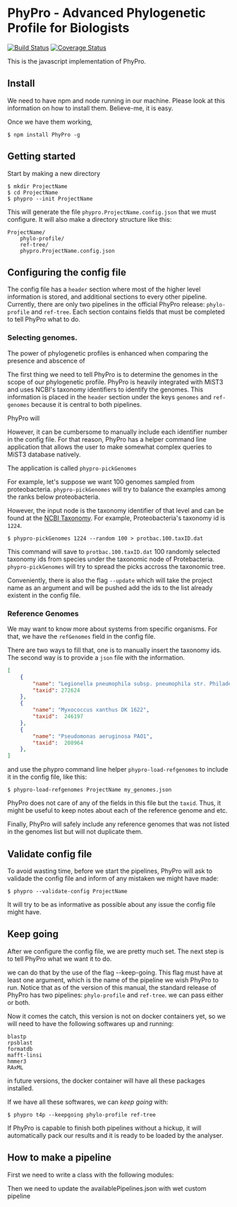 # PhyPro - Advanced Phylogenetic Profile for Biologists

[![Build Status](https://travis-ci.org/PhyPro/PhyPro.svg?branch=develop)](https://travis-ci.org/PhyPro/PhyPro)
[![Coverage Status](https://coveralls.io/repos/github/PhyPro/PhyPro/badge.svg?branch=develop)](https://coveralls.io/github/PhyPro/PhyPro?branch=develop)

This is the javascript implementation of PhyPro.

## Install

We need to have npm and node running in our machine. Please look at this information on how to install them. Believe-me, it is easy.

Once we have them working,

```
$ npm install PhyPro -g
```

## Getting started

Start by making a new directory

```
$ mkdir ProjectName
$ cd ProjectName
$ phypro --init ProjectName
```

This will generate the file `phypro.ProjectName.config.json` that we must configure. It will also make a directory structure like this:

```
ProjectName/
    phylo-profile/
    ref-tree/
    phypro.ProjectName.config.json
```

## Configuring the config file

The config file has a `header` section where most of the higher level information is stored, and additional sections to every other pipeline. Currently, there are only two pipelines in the official PhyPro release: `phylo-profile` and `ref-tree`. Each section contains fields that must be completed to tell PhyPro what to do.

### Selecting genomes.

The power of phylogenetic profiles is enhanced when comparing the presence and abscence of 

The first thing we need to tell PhyPro is to determine the genomes in the scope of our phylogenetic profile. PhyPro is heavily integrated with MiST3 and uses NCBI's taxonomy identifiers to identify the genomes. This information is placed in the `header` section under the keys `genomes` and `ref-genomes` because it is central to both pipelines.

PhyPro will 




However, it can be cumbersome to manually include each identifier number in the config file. For that reason, PhyPro has a helper command line application that allows the user to make somewhat complex queries to MiST3 database natively.

The application is called `phypro-pickGenomes`

For example, let's suppose we want 100 genomes sampled from proteobacteria. `phypro-pickGenomes` will try to balance the examples among the ranks below proteobacteria.

However, the input node is the taxonomy identifier of that level and can be found at the [NCBI Taxonomy](https://www.ncbi.nlm.nih.gov/taxonomy). For example, Proteobacteria's taxonomy id is `1224`.

```
$ phypro-pickGenomes 1224 --random 100 > protbac.100.taxID.dat
```

This command will save to `protbac.100.taxID.dat` 100 randomly selected taxonomy ids from species under the taxonomic node of Protebacteria. `phypro-pickGenomes` will try to spread the picks accross the taxonomic tree.

Conveniently, there is also the flag `--update` which will take the project name as an argument and will be pushed add the ids to the list already existent in the config file.

### Reference Genomes

We may want to know more about systems from specific organisms. For that, we have the `refGenomes` field in the config file.

There are two ways to fill that, one is to manually insert the taxonomy ids. The second way is to provide a `json` file with the information.

```json
[
    {
        "name": "Legionella pneumophila subsp. pneumophila str. Philadelphia 1",
        "taxid": 272624
    },
    {
        "name": "Myxococcus xanthus DK 1622",
        "taxid":  246197
    },
    {
        "name": "Pseudomonas aeruginosa PAO1",
        "taxid":  208964
    },
]
```

and use the phypro command line helper `phypro-load-refgenomes` to include it in the config file, like this:

```
$ phypro-load-refgenomes ProjectName my_genomes.json
```
PhyPro does not care of any of the fields in this file but the `taxid`. Thus, it might be useful to keep notes about each of the reference genome and etc.

Finally, PhyPro will safely include any reference genomes that was not listed in the genomes list but will not duplicate them.

## Validate config file

To avoid wasting time, before we start the pipelines, PhyPro will ask to validade the config file and inform of any mistaken we might have made:

```
$ phypro --validate-config ProjectName
```

It will try to be as informative as possible about any issue the config file might have.

## Keep going

After we configure the config file, we are pretty much set. The next step is to tell PhyPro what we want it to do.

we can do that by the use of the flag --keep-going. This flag must have at least one argument, which is the name of the pipeline we wish PhyPro to run. Notice that as of the version of this manual, the standard release of PhyPro has two pipelines: `phylo-profile` and `ref-tree`. we can pass either or both.

Now it comes the catch, this version is not on docker containers yet, so we will need to have the following softwares up and running:

```
blastp
rpsblast
formatdb
mafft-linsi
hmmer3
RAxML
```

in future versions, the docker container will have all these packages installed.

If we have all these softwares, we can _keep going_ with:
```
$ phypro t4p --keepgoing phylo-profile ref-tree
```

If PhyPro is capable to finish both pipelines without a hickup, it will automatically pack our results and it is ready to be loaded by the analyser.

## How to make a pipeline

First we need to write a class with the following modules:

Then we need to update the availablePipelines.json with wet custom pipeline
